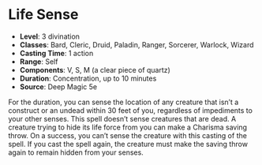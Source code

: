 # Life Sense

- **Level**: 3 divination
- **Classes**: Bard, Cleric, Druid, Paladin, Ranger, Sorcerer, Warlock, Wizard
- **Casting Time**: 1 action
- **Range**: Self
- **Components**: V, S, M (a clear piece of quartz)
- **Duration**: Concentration, up to 10 minutes
- **Source**: Deep Magic 5e

For the duration, you can sense the location of any creature that isn’t a construct or an undead within 30 feet of you, regardless of impediments to your other senses. This spell doesn’t sense creatures that are dead. A creature trying to hide its life force from you can make a Charisma saving throw. On a success, you can’t sense the creature with this casting of the spell. If you cast the spell again, the creature must make the saving throw again to remain hidden from your senses.

